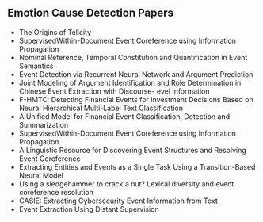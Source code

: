 <h2>Emotion Cause Detection Papers  </h2>



<ul>

                             

 <li><a target="_blank" href="https://github.com/manjunath5496/Emotion-Cause-Detection-Papers/blob/master/emc(1).pdf" style="text-decoration:none;">The Origins of Telicity</a></li>

 <li><a target="_blank" href="https://github.com/manjunath5496/Emotion-Cause-Detection-Papers/blob/master/emc(2).pdf" style="text-decoration:none;">SupervisedWithin-Document Event Coreference using Information Propagation</a></li>

<li><a target="_blank" href="https://github.com/manjunath5496/Emotion-Cause-Detection-Papers/blob/master/emc(3).pdf" style="text-decoration:none;">Nominal Reference, Temporal
Constitution and Quantification in Event Semantics</a></li>
 <li><a target="_blank" href="https://github.com/manjunath5496/Emotion-Cause-Detection-Papers/blob/master/emc(4).pdf" style="text-decoration:none;">Event Detection via Recurrent Neural Network and Argument Prediction</a></li>                              
<li><a target="_blank" href="https://github.com/manjunath5496/Emotion-Cause-Detection-Papers/blob/master/emc(5).pdf" style="text-decoration:none;">Joint Modeling of Argument Identification and Role Determination in Chinese Event Extraction with Discourse- evel Information</a></li>
<li><a target="_blank" href="https://github.com/manjunath5496/Emotion-Cause-Detection-Papers/blob/master/emc(6).pdf" style="text-decoration:none;">F-HMTC: Detecting Financial Events for Investment Decisions Based on Neural Hierarchical Multi-Label Text Classification</a></li>
 <li><a target="_blank" href="https://github.com/manjunath5496/Emotion-Cause-Detection-Papers/blob/master/emc(7).pdf" style="text-decoration:none;">A Unified Model for Financial Event Classification, Detection and Summarization</a></li>

 <li><a target="_blank" href="https://github.com/manjunath5496/Emotion-Cause-Detection-Papers/blob/master/emc(8).pdf" style="text-decoration:none;"> SupervisedWithin-Document Event Coreference using Information Propagation </a></li>
   <li><a target="_blank" href="https://github.com/manjunath5496/Emotion-Cause-Detection-Papers/blob/master/emc(9).pdf" style="text-decoration:none;">A Linguistic Resource for Discovering Event Structures and Resolving Event Coreference</a></li>
  
   
 <li><a target="_blank" href="https://github.com/manjunath5496/Emotion-Cause-Detection-Papers/blob/master/emc(10).pdf" style="text-decoration:none;">Extracting Entities and Events as a Single Task Using a Transition-Based Neural Model</a></li>                              
<li><a target="_blank" href="https://github.com/manjunath5496/Emotion-Cause-Detection-Papers/blob/master/emc(11).pdf" style="text-decoration:none;">Using a sledgehammer to crack a nut?
Lexical diversity and event coreference resolution</a></li>
<li><a target="_blank" href="https://github.com/manjunath5496/Emotion-Cause-Detection-Papers/blob/master/emc(12).pdf" style="text-decoration:none;">CASIE: Extracting Cybersecurity Event Information from Text</a></li>
<li><a target="_blank" href="https://github.com/manjunath5496/Emotion-Cause-Detection-Papers/blob/master/emc(13).pdf" style="text-decoration:none;">Event Extraction Using Distant Supervision</a></li>

</ul>
